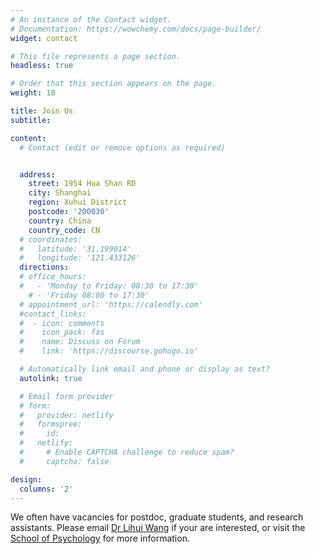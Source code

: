 ```yaml
---
# An instance of the Contact widget.
# Documentation: https://wowchemy.com/docs/page-builder/
widget: contact

# This file represents a page section.
headless: true

# Order that this section appears on the page.
weight: 10

title: Join Us
subtitle:

content:
  # Contact (edit or remove options as required)


  address:
    street: 1954 Hua Shan RD
    city: Shanghai
    region: Xuhui District
    postcode: '200030'
    country: China
    country_code: CN
  # coordinates:
  #   latitude: '31.199014'
  #   longitude: '121.433126'
  directions:
  # office_hours:
  #   - 'Monday to Friday: 08:30 to 17:30'
    # - 'Friday 08:00 to 17:30'
  # appointment_url: 'https://calendly.com'
  #contact_links:
  #  - icon: comments
  #    icon_pack: fas
  #    name: Discuss on Forum
  #    link: 'https://discourse.gohugo.io'

  # Automatically link email and phone or display as text?
  autolink: true

  # Email form provider
  # form:
  #   provider: netlify
  #   formspree:
  #     id:
  #   netlify:
  #     # Enable CAPTCHA challenge to reduce spam?
  #     captcha: false

design:
  columns: '2'
---
```


We often have vacancies for postdoc, graduate students, and research assistants. Please email [Dr Lihui Wang](https://psychology.sjtu.edu.cn/tsml/214.html) if your are interested, or visit the [School of Psychology](https://psychology.sjtu.edu.cn/) for more information.

<!-- <center>

![test](/logo.jpeg)

</center> -->
